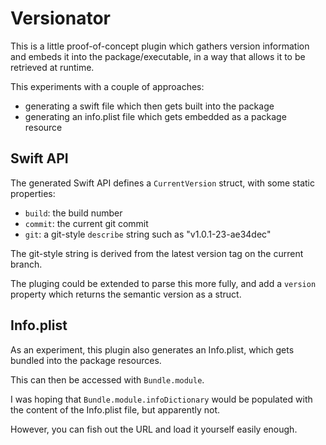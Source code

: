 # Versionator

This is a little proof-of-concept plugin which gathers version information and embeds it into the package/executable, in a way that allows it to be retrieved at runtime.

This experiments with a couple of approaches:

- generating a swift file which then gets built into the package
- generating an info.plist file which gets embedded as a package resource


## Swift API

The generated Swift API defines a `CurrentVersion` struct, with some static properties:

- `build`: the build number
- `commit`: the current git commit
- `git`: a git-style `describe` string such as "v1.0.1-23-ae34dec"

The git-style string is derived from the latest version tag on the current branch. 

The pluging could be extended to parse this more fully, and add a `version` property which returns the semantic version as a struct. 


## Info.plist

As an experiment, this plugin also generates an Info.plist, which gets bundled into the package resources.

This can then be accessed with `Bundle.module`.

I was hoping that `Bundle.module.infoDictionary` would be populated with the content of the Info.plist file, but apparently not.

However, you can fish out the URL and load it yourself easily enough.

